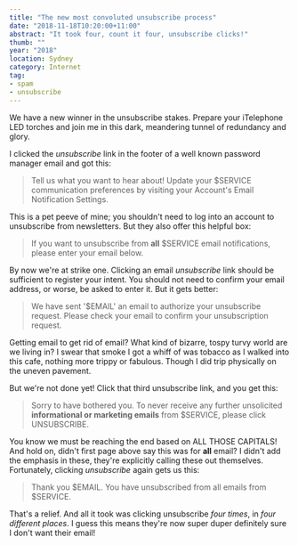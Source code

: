 ```yaml
---
title: "The new most convoluted unsubscribe process"
date: "2018-11-18T10:20:00+11:00"
abstract: "It took four, count it four, unsubscribe clicks!"
thumb: ""
year: "2018"
location: Sydney
category: Internet
tag:
- spam
- unsubscribe
---
```

We have a new winner in the unsubscribe stakes. Prepare your iTelephone LED torches and join me in this dark, meandering tunnel of redundancy and glory.

I clicked the *unsubscribe* link in the footer of a well known password manager email and got this:

> Tell us what you want to hear about! Update your $SERVICE communication preferences by visiting your Account's Email Notification Settings.

This is a pet peeve of mine; you shouldn't need to log into an account to unsubscribe from newsletters. But they also offer this helpful box:

> If you want to unsubscribe from **all** $SERVICE email notifications, please enter your email below.

By now we're at strike one. Clicking an email *unsubscribe* link should be sufficient to register your intent. You should not need to confirm your email address, or worse, be asked to enter it. But it gets better:

> We have sent '$EMAIL' an email to authorize your unsubscribe request. Please check your email to confirm your unsubscription request.

Getting email to get rid of email? What kind of bizarre, tospy turvy world are we living in? I swear that smoke I got a whiff of was tobacco as I walked into this cafe, nothing more trippy or fabulous. Though I did trip physically on the uneven pavement.

But we're not done yet! Click that third unsubscribe link, and you get this:

> Sorry to have bothered you. To never receive any further unsolicited **informational or marketing emails** from $SERVICE, please click UNSUBSCRIBE.

You know we must be reaching the end based on ALL THOSE CAPITALS! And hold on, didn't first page above say this was for **all** email? I didn't add the emphasis in these, they're explicitly calling these out themselves. Fortunately, clicking *unsubscribe* again gets us this:

> Thank you $EMAIL. You have unsubscribed from all emails from $SERVICE.

That's a relief. And all it took was clicking unsubscribe *four times*, in *four different places*. I guess this means they're now super duper definitely sure I don't want their email!

